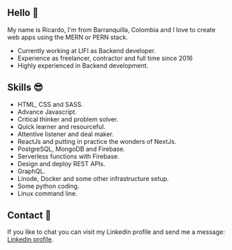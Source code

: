 ## Hello :wave:

My name is Ricardo, I'm from Barranquilla, Colombia and I love to create web apps using the MERN or PERN stack.

* Currently working at LIFI as Backend developer.
* Experience as freelancer, contractor and full time since 2016
* Highly experienced in Backend development.

## Skills :sunglasses:

* HTML, CSS and SASS.
* Advance Javascript.
* Critical thinker and problem solver.
* Quick learner and resourceful.
* Attentive listener and deal maker. 
* ReactJs and putting in practice the wonders of NextJs.
* PostgreSQL, MongoDB and Firebase.
* Serverless functions with Firebase.
* Design and deploy REST APIs.
* GraphQL.
* Linode, Docker and some other infrastructure setup.
* Some python coding.
* Linux command line.

## Contact :envelope_with_arrow:

If you like to chat you can visit my Linkedin profile and send me a message: [Linkedin profile](https://www.linkedin.com/in/ralvarezcorrea/).
